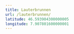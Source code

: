 ```yaml
---
title: Lauterbrunnen
url: /lauterbrunnen/
latitude: 46.593904300000005
longitude: 7.907801600000001
---
```

